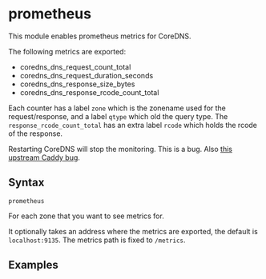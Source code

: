 # prometheus

This module enables prometheus metrics for CoreDNS.

The following metrics are exported:

* coredns_dns_request_count_total
* coredns_dns_request_duration_seconds
* coredns_dns_response_size_bytes
* coredns_dns_response_rcode_count_total

Each counter has a label `zone` which is the zonename used for the request/response,
and a label `qtype` which old the query type.
The `response_rcode_count_total` has an extra label `rcode` which holds the rcode
of the response.

Restarting CoreDNS will stop the monitoring. This is a bug. Also [this upstream
Caddy bug](https://github.com/mholt/caddy/issues/675).

## Syntax

~~~
prometheus
~~~

For each zone that you want to see metrics for.

It optionally takes an address where the metrics are exported, the default
is `localhost:9135`. The metrics path is fixed to `/metrics`.

## Examples
